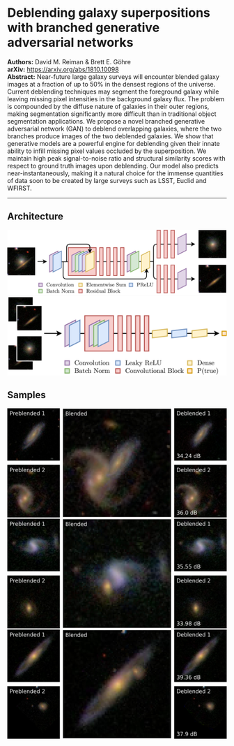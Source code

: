 # Deblending galaxy superpositions with branched generative adversarial networks

**Authors:** David M. Reiman & Brett E. Göhre  
**arXiv:** https://arxiv.org/abs/1810.10098  
**Abstract:** Near-future large galaxy surveys will encounter blended galaxy images at a fraction of up to 50% in the densest regions of the universe. Current deblending techniques may segment the foreground galaxy while leaving missing pixel intensities in the background galaxy flux. The problem is compounded by the diffuse nature of galaxies in their outer regions, making segmentation significantly more difficult than in traditional object segmentation applications. We propose a novel branched generative adversarial network (GAN) to deblend overlapping galaxies, where the two branches produce images of the two deblended galaxies. We show that generative models are a powerful engine for deblending given their innate ability to infill missing pixel values occluded by the superposition. We maintain high peak signal-to-noise ratio and structural similarity scores with respect to ground truth images upon deblending. Our model also predicts near-instantaneously, making it a natural choice for the immense quantities of data soon to be created by large surveys such as LSST, Euclid and WFIRST.

---

## Architecture

<img src="/docs/figures/generator.png"><br>
<img src="/docs/figures/discriminator.png">

## Samples

<img src="/docs/figures/sample-1.png"><br>
<img src="/docs/figures/sample-2.png"><br>
<img src="/docs/figures/sample-3.png"><br>
